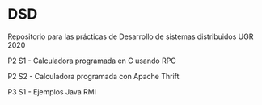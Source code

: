 # DSD
Repositorio para las prácticas de Desarrollo de sistemas distribuidos UGR 2020

P2 S1 - Calculadora programada en C usando RPC

P2 S2 - Calculadora programada con Apache Thrift

P3 S1 - Ejemplos Java RMI
